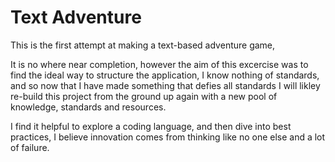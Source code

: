 Text Adventure
=================

This is the first attempt at making a text-based adventure game,

It is no where near completion, however the aim of this excercise was to find the ideal way to structure the application, I know nothing of standards, and so now that I have made something that defies all standards I will likley re-build this project from the ground up again with a new pool of knowledge, standards and resources.

I find it helpful to explore a coding language, and then dive into best practices, I believe innovation comes from thinking like no one else and a lot of failure.
